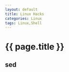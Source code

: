 ```yaml
---
layout: default
title: Linux Hacks
categories: Linux
tags: Linux,Shell
---
```

# {{ page.title }}

## sed

## 


